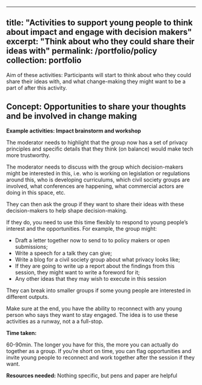 
---
title: "Activities to support young people to think about impact and engage with decision makers"
excerpt: "Think about who they could share their ideas with"
permalink: /portfolio/policy
collection: portfolio
---

Aim of these activities: Participants will start to think about who they could share their ideas with, and what change-making they might want to be a part of after this activity.

## Concept: Opportunities to share your thoughts and be involved in change making
**Example activities: Impact brainstorm and workshop** 

The moderator needs to highlight that the group now has a set of privacy principles and specific details that they think (on balance) would make tech more trustworthy.

The moderator needs to discuss with the group which decision-makers might be interested in this, i.e. who is working on legislation or regulations around this, who is developing curriculums, which civil society groups are involved, what conferences are happening, what commercial actors are doing in this space, etc. 

They can then ask the group if they want to share their ideas with these decision-makers to help shape decision-making.

If they do, you need to use this time flexibly to respond to young people’s interest and the opportunities. For example, the group might:
* Draft a letter together now to send to to policy makers or open submissions;
* Write a speech for a talk they can give;
* Write a blog for a civil society group about what privacy looks like;
* If they are going to write up a report about the findings from this session, they might want to write a foreword for it;
* Any other ideas that they may wish to execute in this session

They can break into smaller groups if some young people are interested in different outputs.

Make sure at the end, you have the ability to reconnect with any young person who says they want to stay engaged. The idea is to use these activities as a runway, not a a full-stop. 

**Time taken:** 

60-90min. The longer you have for this, the more you can actually do together as a group. If you’re short on time, you can flag opportunities and invite young people to reconnect and work together after the session if they want.

**Resources needed:** 
Nothing specific, but pens and paper are helpful 
